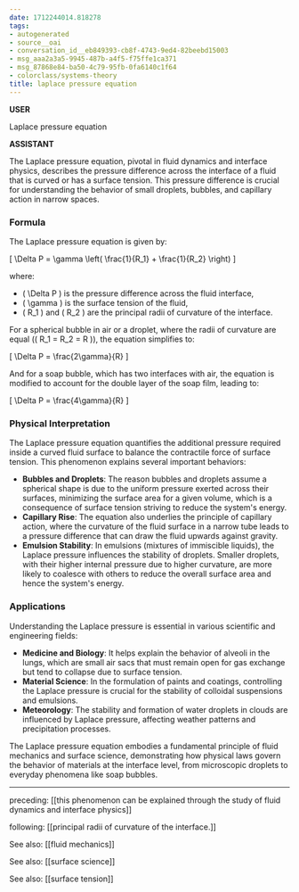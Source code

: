 ```yaml
---
date: 1712244014.818278
tags:
- autogenerated
- source__oai
- conversation_id__eb849393-cb8f-4743-9ed4-82beebd15003
- msg_aaa2a3a5-9945-487b-a4f5-f75ffe1ca371
- msg_87868e84-ba50-4c79-95fb-0fa6140c1f64
- colorclass/systems-theory
title: laplace pressure equation
---
```


**USER**

Laplace pressure equation


**ASSISTANT**

The Laplace pressure equation, pivotal in fluid dynamics and interface physics, describes the pressure difference across the interface of a fluid that is curved or has a surface tension. This pressure difference is crucial for understanding the behavior of small droplets, bubbles, and capillary action in narrow spaces.

### Formula

The Laplace pressure equation is given by:

\[ \Delta P = \gamma \left( \frac{1}{R_1} + \frac{1}{R_2} \right) \]

where:
- \( \Delta P \) is the pressure difference across the fluid interface,
- \( \gamma \) is the surface tension of the fluid,
- \( R_1 \) and \( R_2 \) are the principal radii of curvature of the interface.

For a spherical bubble in air or a droplet, where the radii of curvature are equal (\( R_1 = R_2 = R \)), the equation simplifies to:

\[ \Delta P = \frac{2\gamma}{R} \]

And for a soap bubble, which has two interfaces with air, the equation is modified to account for the double layer of the soap film, leading to:

\[ \Delta P = \frac{4\gamma}{R} \]

### Physical Interpretation

The Laplace pressure equation quantifies the additional pressure required inside a curved fluid surface to balance the contractile force of surface tension. This phenomenon explains several important behaviors:

- **Bubbles and Droplets**: The reason bubbles and droplets assume a spherical shape is due to the uniform pressure exerted across their surfaces, minimizing the surface area for a given volume, which is a consequence of surface tension striving to reduce the system's energy.
- **Capillary Rise**: The equation also underlies the principle of capillary action, where the curvature of the fluid surface in a narrow tube leads to a pressure difference that can draw the fluid upwards against gravity.
- **Emulsion Stability**: In emulsions (mixtures of immiscible liquids), the Laplace pressure influences the stability of droplets. Smaller droplets, with their higher internal pressure due to higher curvature, are more likely to coalesce with others to reduce the overall surface area and hence the system's energy.

### Applications

Understanding the Laplace pressure is essential in various scientific and engineering fields:

- **Medicine and Biology**: It helps explain the behavior of alveoli in the lungs, which are small air sacs that must remain open for gas exchange but tend to collapse due to surface tension.
- **Material Science**: In the formulation of paints and coatings, controlling the Laplace pressure is crucial for the stability of colloidal suspensions and emulsions.
- **Meteorology**: The stability and formation of water droplets in clouds are influenced by Laplace pressure, affecting weather patterns and precipitation processes.

The Laplace pressure equation embodies a fundamental principle of fluid mechanics and surface science, demonstrating how physical laws govern the behavior of materials at the interface level, from microscopic droplets to everyday phenomena like soap bubbles.


---

preceding: [[this phenomenon can be explained through the study of fluid dynamics and interface physics]]  


following: [[principal radii of curvature of the interface.]]

See also: [[fluid mechanics]]


See also: [[surface science]]


See also: [[surface tension]]